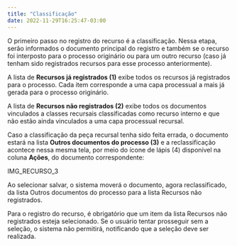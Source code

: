 ```yaml
---
title: "Classificação"
date: 2022-11-29T16:25:47-03:00
---
```


O primeiro passo no registro do recurso é a classificação. Nessa etapa, serão informados o documento principal do registro e também se o recurso foi interposto para o processo originário ou para um outro recurso (caso já tenham sido registrados recursos para esse processo anteriormente).

A lista de **Recursos já registrados (1)** exibe todos os recursos já registrados para o processo. Cada item corresponde a uma capa processual a mais já gerada para o processo originário.

A lista de **Recursos não registrados (2)** exibe todos os documentos vinculados a classes recursais classificadas como recurso interno e que não estão ainda vinculados a uma capa processual recursal.

Caso a classificação da peça recursal tenha sido feita errada, o documento estará na lista **Outros documentos do processo (3)** e a reclassificação acontece nessa mesma tela, por meio do ícone de lápis (4) disponível na coluna **Ações**, do documento correspondente:

IMG_RECURSO_3

Ao selecionar salvar, o sistema moverá o documento, agora reclassificado, da lista Outros documentos do processo para a lista Recursos não registrados.

Para o registro do recurso, é obrigatório que um item da lista Recursos não registrados esteja selecionado. Se o usuário tentar prosseguir sem a seleção, o sistema não permitirá, notificando que a seleção deve ser realizada.
